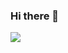 ### Hi there 👋
<a href="[https://honggacoding.tistory.com/]" target="_blank"><img src="https://img.shields.io/badge/[Hstory]-[FFD400]?style=flat-square&logo=[Tistory)]&logoColor=white"/></a>

<!--
**Hongaproject/Hongaproject** is a ✨ _special_ ✨ repository because its `README.md` (this file) appears on your GitHub profile.

Here are some ideas to get you started:

- 🔭 I’m currently working on ...
- 🌱 I’m currently learning ...
- 👯 I’m looking to collaborate on ...
- 🤔 I’m looking for help with ...
- 💬 Ask me about ...
- 📫 How to reach me: ...
- 😄 Pronouns: ...
- ⚡ Fun fact: ...
-->
